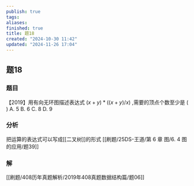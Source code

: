 ```yaml
---
publish: true
tags: 
aliases: 
finished: true
title: 题18
created: "2024-10-30 11:42"
updated: "2024-11-26 17:04"
---
```

## 题18
### 题目
【2019】用有向无环图描述表达式 $\left( {x + y}\right)  * \left( {\left( {x + y}\right) /x}\right)$ ,需要的顶点个数至少是 ( )
A. 5 
B. 6 
C. 8 
D. 9
### 分析
把运算的表达式可以写成[[二叉树]]的形式
[[刷题/25DS-王道/第 6 章 图/6. 4 图的应用/题39]]
### 解
[[刷题/408历年真题解析/2019年408真题数据结构篇/题06]]